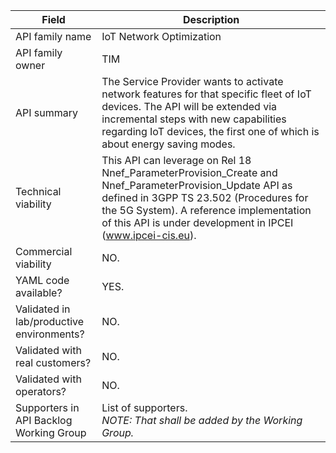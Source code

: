 | **Field** | Description | 
| ---- | ----- |
| API family name | IoT Network Optimization |
| API family owner | TIM |
| API summary | The Service Provider wants to activate network features for that specific fleet of IoT devices. The API will be extended via incremental steps with new capabilities regarding IoT devices, the first one of which is about energy saving modes. |
| Technical viability | This API can leverage on Rel 18 Nnef_ParameterProvision_Create and Nnef_ParameterProvision_Update API as defined in 3GPP TS 23.502 (Procedures for the 5G System). A reference implementation of this API is under development in IPCEI (www.ipcei-cis.eu). | 
| Commercial viability | NO. |
| YAML code available? | YES. |
| Validated in lab/productive environments? | NO. |
| Validated with real customers? | NO. |
| Validated with operators? | NO. |
| Supporters in API Backlog Working Group | List of supporters. <br><em> NOTE: That shall be added by the Working Group. </em> |
